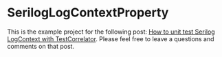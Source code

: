 # SerilogLogContextProperty

This is the example project for the following post: [How to unit test Serilog LogContext with TestCorrelator](https://daninacan.com/how-to-unit-test-serilog-logcontext-with-testcorrelator/). Please feel free to leave a questions and comments on that post.
